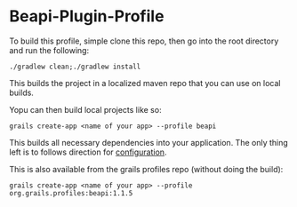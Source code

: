 # Beapi-Plugin-Profile

To build this profile, simple clone this repo, then go into the root directory and run the following:

```
./gradlew clean;./gradlew install
```

This builds the project in a localized maven repo that you can use on local builds.

Yopu can then build local projects like so:

```
grails create-app <name of your app> --profile beapi
```

This builds all necessary dependencies into your application. The only thing left is to follows direction for [configuration](http://orubel.github.io/Beapi-API-Framework/).

This is also available from the grails profiles repo (without doing the build):

```
grails create-app <name of your app> --profile org.grails.profiles:beapi:1.1.5
```
